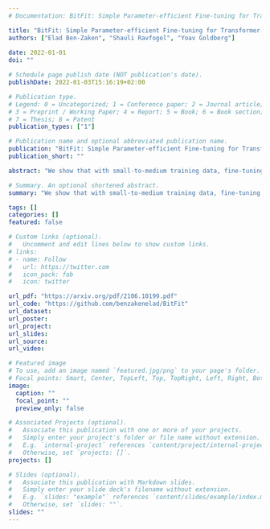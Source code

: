 ```yaml
---
# Documentation: BitFit: Simple Parameter-efficient Fine-tuning for Transformer-based Masked Language-models

title: "BitFit: Simple Parameter-efficient Fine-tuning for Transformer-based Masked Language-models"
authors: ["Elad Ben-Zaken", "Shauli Ravfogel", "Yoav Goldberg"]
               
date: 2022-01-01
doi: ""

# Schedule page publish date (NOT publication's date).
publishDate: 2022-01-03T15:16:19+02:00

# Publication type.
# Legend: 0 = Uncategorized; 1 = Conference paper; 2 = Journal article;
# 3 = Preprint / Working Paper; 4 = Report; 5 = Book; 6 = Book section;
# 7 = Thesis; 8 = Patent
publication_types: ["1"]

# Publication name and optional abbreviated publication name.
publication: "BitFit: Simple Parameter-efficient Fine-tuning for Transformer-based Masked Language-models"
publication_short: ""

abstract: "We show that with small-to-medium training data, fine-tuning only the bias terms (or a subset of the bias terms) of pre-trained BERT models is competitive with (and sometimes better than) fine-tuning the entire model. For larger data, bias-only fine-tuning is competitive with other sparse fine-tuning methods. Besides their practical utility, these findings are relevant for the question of understanding the commonly-used process of finetuning: they support the hypothesis that finetuning is mainly about exposing knowledge induced by language-modeling training, rather than learning new task-specific linguistic knowledge."

# Summary. An optional shortened abstract.
summary: "We show that with small-to-medium training data, fine-tuning only the bias terms (or a subset of the bias terms) of pre-trained BERT models is competitive with (and sometimes better than) fine-tuning the entire model. "

tags: []
categories: []
featured: false

# Custom links (optional).
#   Uncomment and edit lines below to show custom links.
# links:
# - name: Follow
#   url: https://twitter.com
#   icon_pack: fab
#   icon: twitter

url_pdf: "https://arxiv.org/pdf/2106.10199.pdf"
url_code: "https://github.com/benzakenelad/BitFit"
url_dataset:
url_poster:
url_project:
url_slides:
url_source:
url_video: 

# Featured image
# To use, add an image named `featured.jpg/png` to your page's folder.
# Focal points: Smart, Center, TopLeft, Top, TopRight, Left, Right, BottomLeft, Bottom, BottomRight.
image:
  caption: ""
  focal_point: ""
  preview_only: false

# Associated Projects (optional).
#   Associate this publication with one or more of your projects.
#   Simply enter your project's folder or file name without extension.
#   E.g. `internal-project` references `content/project/internal-project/index.md`.
#   Otherwise, set `projects: []`.
projects: []

# Slides (optional).
#   Associate this publication with Markdown slides.
#   Simply enter your slide deck's filename without extension.
#   E.g. `slides: "example"` references `content/slides/example/index.md`.
#   Otherwise, set `slides: ""`.
slides: ""
---
```


